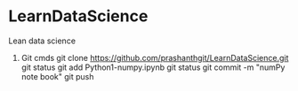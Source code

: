 # LearnDataScience
Lean data science

1. Git cmds
      git clone https://github.com/prashanthgit/LearnDataScience.git<br>
      git  status
      git add Python1-numpy.ipynb
      git  status
      git commit -m "numPy note book"
      git push
